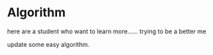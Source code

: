 # Algorithm
here are a student who want to learn more……
trying to be a better me

update some easy algorithm.
